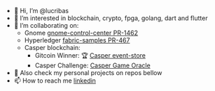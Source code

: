 - 👋 Hi, I’m @lucribas
- 👀 I’m interested in blockchain, crypto, fpga, golang, dart and flutter
- 💞️ I’m collaborating on:
  - Gnome [gnome-control-center PR-1462](https://gitlab.gnome.org/GNOME/gnome-control-center/-/merge_requests/1462)
  - Hyperledger [fabric-samples PR-467](https://github.com/hyperledger/fabric-samples/pull/467) 
  - Casper blockchain: 
    - Gitcoin Winner: :trophy: [Casper event-store](https://github.com/lucribas/casper-event-store-graphql)
    - Casper Challenge: [Casper Game Oracle](https://github.com/lucribas/casper-game-oracle)
- :rocket: Also check my personal projects on repos bellow
- 📫 How to reach me [linkedin](https://www.linkedin.com/in/lucianoribas/)

<!---
lucribas/lucribas is a ✨ special ✨ repository because its `README.md` (this file) appears on your GitHub profile.
You can click the Preview link to take a look at your changes.
--->

